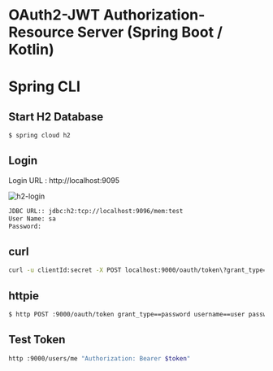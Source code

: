 # OAuth2-JWT Authorization- Resource Server  (Spring Boot / Kotlin)

# Spring CLI
## Start H2 Database
```bash
$ spring cloud h2
```

## Login 
Login URL : http://localhost:9095

![h2-login](../master/images/h2-login.png)

```bash
JDBC URL:: jdbc:h2:tcp://localhost:9096/mem:test
User Name: sa
Password: 
```


## curl
```bash
curl -u clientId:secret -X POST localhost:9000/oauth/token\?grant_type=password\&username=user\&password=pass
```

## httpie
```bash
$ http POST :9000/oauth/token grant_type==password username==user password==pass -a clientId:secret -v
```

## Test Token
```bash
http :9000/users/me "Authorization: Bearer $token"
```

